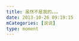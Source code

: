 ```yaml
---
title: 虽然不是我的。。。
date: 2013-10-26 09:19:15
mCategories: [说说]
type: moment
---
```


<div id="pics-20131026091915"></div>

<script>
var data = [
    {"link": "2013-10-26_000000.jpeg", "type": "shuoshuo"},
    {"link": "2013-10-26_000001.jpeg", "type": "shuoshuo"}
];
picsRender(data, "pics-20131026091915");
</script>
